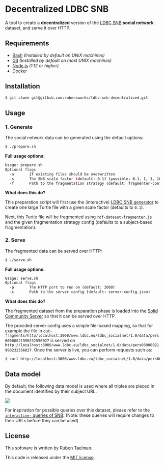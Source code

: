 # Decentralized LDBC SNB

A tool to create a **decentralized** version of the [LDBC SNB](https://github.com/ldbc/ldbc_snb_datagen) **social network** dataset, and serve it over HTTP.

## Requirements

* [Bash](https://www.gnu.org/software/bash/) _(Installed by default on UNIX machines)_
* [Git](https://git-scm.com/) _(Installed by default on most UNIX machines)_
* [Node.js](https://nodejs.org/en/) _(1.12 or higher)_
* [Docker](https://www.docker.com/)

## Installation

```bash
$ git clone git@github.com:rubensworks/ldbc-snb-decentralized.git
```

## Usage

### 1. Generate

The social network data can be generated using the default options:

```bash
$ ./prepare.sh
```

**Full usage options:**

```bash
Usage: prepare.sh
Optional flags
  -o       If existing files should be overwritten
  -s       The SNB scale factor (default: 0.1) (possible: 0.1, 1, 3, 10, 30, 100, 300, 1000)
  -f       Path to the fragmentation strategy (default: fragmenter-config-subject.json)
```

**What does this do?**

This preparation script will first use the (interactive) [LDBC SNB generator](https://github.com/ldbc/ldbc_snb_datagen)
to create one large Turtle file with a given scale factor (defaults to `0.1`).

Next, this Turtle file will be fragmented using [`rdf-dataset-fragmenter.js`](https://github.com/rubensworks/rdf-dataset-fragmenter.js)
and the given fragmentation strategy config (defaults to a subject-based fragmentation).

### 2. Serve

The fragmented data can be served over HTTP:

```bash
$ ./serve.sh
```

**Full usage options:**

```bash
Usage: serve.sh
Optional flags
  -p       The HTTP port to run on (default: 3000)
  -c       Path to the server config (default: server-config.json)
```

**What does this do?**

The fragmented dataset from the preparation phase is loaded into the [Solid Community Server](https://github.com/solid/community-server/)
so that it can be served over HTTP.

The provided server config uses a simple file-based mapping, so that for example the file in `out-fragments/http/localhost:3000/www.ldbc.eu/ldbc_socialnet/1.0/data/pers00000021990232556027` is served on `http://localhost:3000/www.ldbc.eu/ldbc_socialnet/1.0/data/pers00000021990232556027`.
Once the server is live, you can perform requests such as:

```bash
$ curl http://localhost:3000/www.ldbc.eu/ldbc_socialnet/1.0/data/pers00000021990232556027
```

## Data model

By default, the following data model is used where all triples are placed in the document identified by their subject URL.

![](https://raw.githubusercontent.com/ldbc/ldbc_snb_docs/dev/figures/schema-comfortable.png)

For inspiration for possible queries over this dataset,
please refer to the [`interactive-` queries of SNB](https://github.com/ldbc/ldbc_snb_implementations/tree/stable/sparql/queries).
(Note: these queries will require changes to their URLs before they can be used)

## License

This software is written by [Ruben Taelman](https://rubensworks.net/).

This code is released under the [MIT license](http://opensource.org/licenses/MIT).

